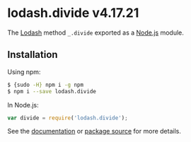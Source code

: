 # lodash.divide v4.17.21

The [Lodash](https://lodash.com/) method `_.divide` exported as a [Node.js](https://nodejs.org/) module.

## Installation

Using npm:
```bash
$ {sudo -H} npm i -g npm
$ npm i --save lodash.divide
```

In Node.js:
```js
var divide = require('lodash.divide');
```

See the [documentation](https://lodash.com/docs#divide) or [package source](https://github.com/lodash/lodash/blob/4.17.21-npm-packages/lodash.divide) for more details.
